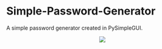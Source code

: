 # Simple-Password-Generator
A simple password generator created in PySimpleGUI.

<p align="center">
<img src="https://i.ibb.co/stkX3Nj/spg.png"></img>
</p>

